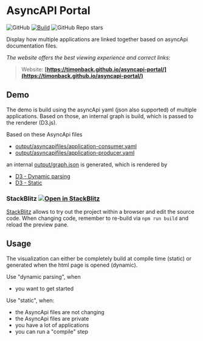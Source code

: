 # AsyncAPI Portal

![GitHub](https://img.shields.io/github/license/timonback/asyncapi-portal)
[![Build](https://github.com/timonback/asyncapi-portal/actions/workflows/build.yml/badge.svg?branch=main)](https://github.com/timonback/asyncapi-portal/actions/workflows/build.yml)
![GitHub Repo stars](https://img.shields.io/github/stars/timonback/asyncapi-portal?style=social)

Display how multiple applications are linked together based on asyncApi documentation files.

*The website offers the best viewing experience and correct links:*

> Website: **[https://timonback.github.io/asyncapi-portal/](https://timonback.github.io/asyncapi-portal/)**

## Demo

The demo is build using the asyncApi yaml (json also supported) of multiple applications. Based on those, an internal
graph is build, which is passed to the renderer (D3.js).

Based on these AsyncApi files

- [output/asyncapifiles/application-consumer.yaml](output/asyncapifiles/application-consumer.yaml)
- [output/asyncapifiles/application-producer.yaml](output/asyncapifiles/application-producer.yaml)

an internal [output/graph.json](output/graph.json) is generated, which is rendered by

- [D3 - Dynamic parsing](./output/visualizer.d3.dynamicFetch.html)
- [D3 - Static](./output/visualizer.d3.static.html)

### StackBlitz [![Open in StackBlitz](https://img.shields.io/static/v1?label=&message=Open%20in%20StackBlitz&color=blue&logo=stackblitz)](https://stackblitz.com/github/timonback/asyncapi-portal?file=README.md)

[StackBlitz](https://stackblitz.com) allows to try out the project within a browser and edit the source code. When
changing code, remember to re-build via `npm run build` and reload the preview pane.

## Usage

The visualization can either be completely build at compile time (static)
or generated when the html page is opened (dynamic).

Use "dynamic parsing", when

- you want to get started

Use "static", when:

- the AsyncApi files are not changing
- the AsyncApi files are private
- you have a lot of applications
- you can run a "compile" step

